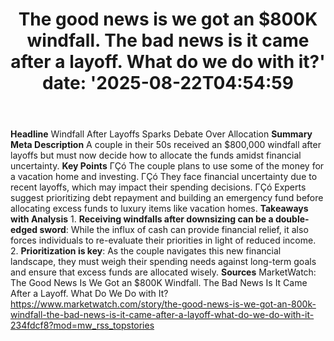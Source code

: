 ﻿---
title: "The good news is we got an $800K windfall. The bad news is it came after a layoff. What do we do with it?'
date: '2025-08-22T04:54:59"
category: "Markets"
summary: ""
slug: "the good news is we got an 800k windfall the bad news is it "
source_urls:
  - "https://www.marketwatch.com/story/the-good-news-is-we-got-an-800k-windfall-the-bad-news-is-it-came-after-a-layoff-what-do-we-do-with-it-234fdcf8?mod=mw_rss_topstories"
seo:
  title: "The good news is we got an $800K windfall. The bad news is it came after a layoff. What do we do with it? | Hash n Hedge'
  description: '"
  keywords: ["news", "markets", "brief"]
---
**Headline** Windfall After Layoffs Sparks Debate Over Allocation  **Summary Meta Description** A couple in their 50s received an $800,000 windfall after layoffs but must now decide how to allocate the funds amidst financial uncertainty.  **Key Points**  ΓÇó The couple plans to use some of the money for a vacation home and investing. ΓÇó They face financial uncertainty due to recent layoffs, which may impact their spending decisions. ΓÇó Experts suggest prioritizing debt repayment and building an emergency fund before allocating excess funds to luxury items like vacation homes.  **Takeaways with Analysis**  1. **Receiving windfalls after downsizing can be a double-edged sword**: While the influx of cash can provide financial relief, it also forces individuals to re-evaluate their priorities in light of reduced income. 2. **Prioritization is key**: As the couple navigates this new financial landscape, they must weigh their spending needs against long-term goals and ensure that excess funds are allocated wisely.  **Sources** MarketWatch: The Good News Is We Got an $800K Windfall. The Bad News Is It Came After a Layoff. What Do We Do with It? https://www.marketwatch.com/story/the-good-news-is-we-got-an-800k-windfall-the-bad-news-is-it-came-after-a-layoff-what-do-we-do-with-it-234fdcf8?mod=mw_rss_topstories 
